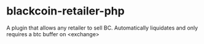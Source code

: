 blackcoin-retailer-php
======================

A plugin that allows any retailer to sell BC. Automatically liquidates and only requires a btc buffer on &lt;exchange>
